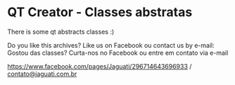 QT Creator - Classes abstratas
===========

There is some qt abstracts classes :)

Do you like this archives? Like us on Facebook ou contact us by e-mail:
Gostou das classes? Curta-nos no Facebook ou entre em contato via e-mail

https://www.facebook.com/pages/Jaguati/296714643696933 / contato@jaguati.com.br
